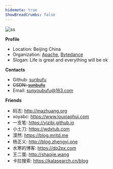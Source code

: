 ```yaml
---
hidemeta: true
ShowBreadCrumbs: false
---
```


![ss](/icon/favicon-152x152.png)  

**Profile**
+ Location: Beijing China
+ Organization: [Apache](https://apache.org/), [Bytedance](https://www.bytedance.com/)
+ Slogan: Life is great and everything will be ok

**Contacts**
+ Github: [sunbufu](https://github.com/sunbufu)
+ ~~CSDN: [sunbufu](https://blog.csdn.net/sunbufu)~~
+ Email: [sunyoubufu@163.com](mailto:sunyoubufu@163.com)

**Friends**
+ 码志: <http://mazhuang.org>
+ xoyabc: <https://www.louxiaohui.com>
+ 一支笔: <https://yizibi.github.io>
+ 小土刀: <https://wdxtub.com>
+ 漠然: <https://blog.mritd.me>
+ 杨正义: <http://blog.zhengyi.one>
+ 水寒的博客: <https://dp2px.com>
+ 王二蛋: <http://shaojie.wang>
+ 卡拉搜索: <https://kalasearch.cn/blog>